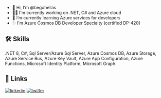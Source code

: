 - 👋 Hi, I’m @begohellas
- 👩‍💻 I'm currently working on .NET, C# and Azure cloud
- 🧠 I’m currently learning Azure services for developers
- ✨ I'm Azure Cosmos DB Developer Specialty (certified DP-420)

## 🛠 Skills
.NET 8, C#, Sql Server/Azure Sql Server, Azure Cosmos DB, Azure Storage, Azure Service Bus,  Azure Key Vault, Azure App Configuration, Azure Functions, Microsoft Identity Platform, Microsoft Graph.

## 🔗 Links
[![linkedin](https://img.shields.io/badge/linkedin-0A66C2?style=for-the-badge&logo=linkedin&logoColor=white)](http://linkedin.com/in/andrea-beghini-14968227)
[![twitter](https://img.shields.io/badge/twitter-1DA1F2?style=for-the-badge&logo=twitter&logoColor=white)](https://twitter.com/begohellas)

<!---
begohellas/begohellas is a ✨ special ✨ repository because its `README.md` (this file) appears on your GitHub profile.
You can click the Preview link to take a look at your changes.
--->
